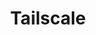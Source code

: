 ---
description: Tailscale is a programmable networking software that is private and secure
  by default - get it free on up to 100 devices!
episode: 616
link: http://tailscale.com/linuxunplugged
shortname: tailscale.com-lup
title: Tailscale
---
